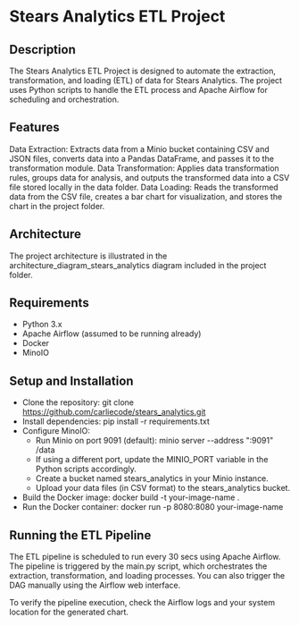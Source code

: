 Stears Analytics ETL Project
=====================================

Description
---------------
The Stears Analytics ETL Project is designed to automate the extraction, transformation, and loading (ETL) of data for Stears Analytics. The project uses Python scripts to handle the ETL process and Apache Airflow for scheduling and orchestration.

Features
------------
Data Extraction: Extracts data from a Minio bucket containing CSV and JSON files, converts data into a Pandas DataFrame, and passes it to the transformation module.
Data Transformation: Applies data transformation rules, groups data for analysis, and outputs the transformed data into a CSV file stored locally in the data folder.
Data Loading: Reads the transformed data from the CSV file, creates a bar chart for visualization, and stores the chart in the project folder.

Architecture
--------------
The project architecture is illustrated in the architecture_diagram_stears_analytics diagram included in the project folder.

Requirements
---------------
- Python 3.x
- Apache Airflow (assumed to be running already)
- Docker
- MinoIO

Setup and Installation
---------------------------
- Clone the repository: git clone https://github.com/carliecode/stears_analytics.git
- Install dependencies: pip install -r requirements.txt
- Configure MinoIO:
    - Run Minio on port 9091 (default): minio server --address ":9091" /data
    - If using a different port, update the MINIO_PORT variable in the Python scripts accordingly.
    - Create a bucket named stears_analytics in your Minio instance.
    - Upload your data files (in CSV format) to the stears_analytics bucket.
- Build the Docker image: docker build -t your-image-name .
- Run the Docker container: docker run -p 8080:8080 your-image-name

Running the ETL Pipeline
------------------------------
The ETL pipeline is scheduled to run every 30 secs using Apache Airflow. The pipeline is triggered by the main.py script, which orchestrates the extraction, transformation, and loading processes. You can also trigger the DAG manually using the Airflow web interface.

To verify the pipeline execution, check the Airflow logs and your system location for the generated chart.


